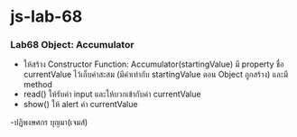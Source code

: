 # js-lab-68
### Lab68 Object: Accumulator
- ให้สร้าง Constructor Function: Accumulator(startingValue) มี property ชื่อ currentValue ไว้เก็บค่าสะสม (มีค่าเท่ากับ startingValue ตอน Object ถูกสร้าง) และมี method 
- read() ให้รับค่า input และให้บวกเข้ากับค่า currentValue
- show() ให้ alert ค่า currentValue

-ปฏิพงษศกร บุญมา(เจมส์)
